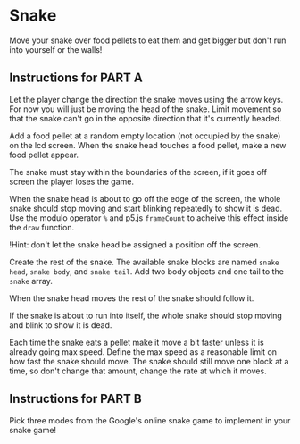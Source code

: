 # Snake

Move your snake over food pellets to eat them and get bigger but don't run into yourself or the walls!

## Instructions for PART A

Let the player change the direction the snake moves using the arrow keys. For now you will just be moving the head of the snake. Limit movement so that the snake can't go in the opposite direction that it's currently headed.

Add a food pellet at a random empty location (not occupied by the snake) on the lcd screen. When the snake head touches a food pellet, make a new food pellet appear.

The snake must stay within the boundaries of the screen, if it goes off screen the player loses the game.

When the snake head is about to go off the edge of the screen, the whole snake should stop moving and start blinking repeatedly to show it is dead. Use the modulo operator `%` and p5.js `frameCount` to acheive this effect inside the `draw` function.

!Hint: don't let the snake head be assigned a position off the screen.

Create the rest of the snake. The available snake blocks are named `snake head`, `snake body`, and `snake tail`. Add two body objects and one tail to the `snake` array.

When the snake head moves the rest of the snake should follow it.

If the snake is about to run into itself, the whole snake should stop moving and blink to show it is dead.

Each time the snake eats a pellet make it move a bit faster unless it is already going max speed. Define the max speed as a reasonable limit on how fast the snake should move. The snake should still move one block at a time, so don't change that amount, change the rate at which it moves.

## Instructions for PART B

Pick three modes from the Google's online snake game to implement in your snake game!
